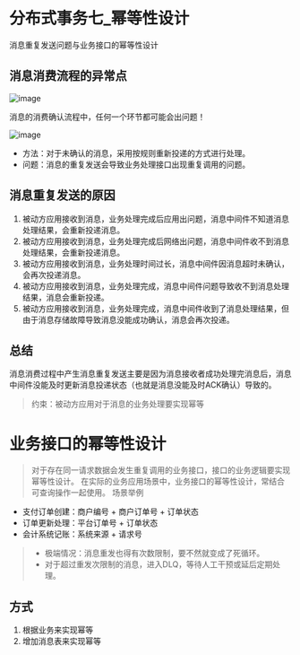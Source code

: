 # 分布式事务七_幂等性设计

消息重复发送问题与业务接口的幂等性设计

## 消息消费流程的异常点

![image](https://github.com/csy512889371/learnDoc/blob/master/image/2018/fbs1/11.png)

消息的消费确认流程中，任何一个环节都可能会出问题！

![image](https://github.com/csy512889371/learnDoc/blob/master/image/2018/fbs1/12.png)

* 方法：对于未确认的消息，采用按规则重新投递的方式进行处理。
* 问题：消息的重复发送会导致业务处理接口出现重复调用的问题。

## 消息重复发送的原因

1) 被动方应用接收到消息，业务处理完成后应用出问题，消息中间件不知道消息处理结果，会重新投递消息。
2) 被动方应用接收到消息，业务处理完成后网络出问题，消息中间件收不到消息处理结果，会重新投递消息。
3) 被动方应用接收到消息，业务处理时间过长，消息中间件因消息超时未确认，会再次投递消息。
4) 被动方应用接收到消息，业务处理完成，消息中间件问题导致收不到消息处理结果，消息会重新投递。
5) 被动方应用接收到消息，业务处理完成，消息中间件收到了消息处理结果，但由于消息存储故障导致消息没能成功确认，消息会再次投递。


## 总结
消息消费过程中产生消息重复发送主要是因为消息接收者成功处理完消息后，消息中间件没能及时更新消息投递状态（也就是消息没能及时ACK确认）导致的。

> 约束：被动方应用对于消息的业务处理要实现幂等

# 业务接口的幂等性设计

> 对于存在同一请求数据会发生重复调用的业务接口，接口的业务逻辑要实现幂等性设计。
> 在实际的业务应用场景中，业务接口的幂等性设计，常结合可查询操作一起使用。
> 场景举例
* 支付订单创建：商户编号 + 商户订单号 + 订单状态
* 订单更新处理：平台订单号 + 订单状态
* 会计系统记账：系统来源 + 请求号

>* 极端情况：消息重发也得有次数限制，要不然就变成了死循环。
>* 对于超过重发次限制的消息，进入DLQ，等待人工干预或延后定期处理。

## 方式
1) 根据业务来实现幂等
2) 增加消息表来实现幂等
